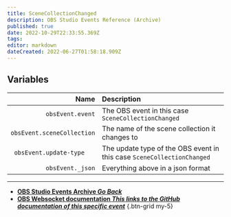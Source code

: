 ```yaml
---
title: SceneCollectionChanged
description: OBS Studio Events Reference (Archive)
published: true
date: 2022-10-29T22:33:55.369Z
tags: 
editor: markdown
dateCreated: 2022-06-27T01:58:18.909Z
---
```


## Variables
Name | Description
----:|:------------
`obsEvent.event` | The OBS event in this case `SceneCollectionChanged`
`obsEvent.sceneCollection` | The name of the scene collection it changes to
`obsEvent.update-type	` | The update type of the OBS event in this case `SceneCollectionChanged`
`obsEvent._json` | Everything above in a json format
---

- [<i class="mdi mdi-chevron-left"></i>**OBS Studio Events Archive *Go Back***](/Broadcasters/OBS/Archive/Events)
- [<i class="mdi mdi-github"></i> **OBS Websocket documentation *This links to the GitHub documentation of this specific event***](https://github.com/obsproject/obs-websocket/blob/4.x-current/docs/generated/protocol.md#scenecollectionchanged)
{.btn-grid my-5}


